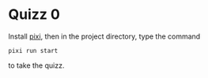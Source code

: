 # Quizz 0

Install [pixi], then in the project directory, type the command

    pixi run start

to take the quizz.


[pixi]: https://pixi.sh/latest/